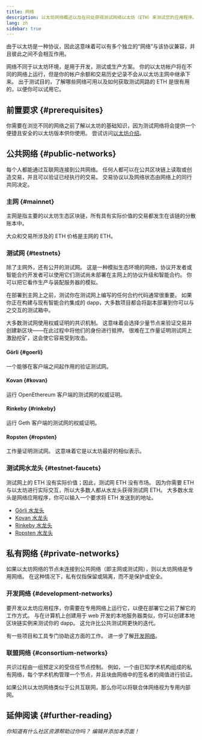 ```yaml
---
title: 网络
description: 以太坊网络概述以及在何处获得测试网络以太坊（ETH）来测试您的应用程序。
lang: zh
sidebar: true
---
```


由于以太坊是一种协议，因此这意味着可以有多个独立的“网络”与该协议兼容，并且彼此之间不会相互作用。

网络不同于以太坊环境，是用于开发，测试或生产方案。 你的以太坊帐户将在不同的网络上运行，但是你的帐户余额和交易历史记录不会从以太坊主网中继承下来。 出于测试目的，了解哪些网络可用以及如何获取测试网路的 ETH 是很有用的，以便你可以试用它。

## 前置要求 {#prerequisites}

你需要在浏览不同的网络之前了解以太坊的基础知识，因为测试网络将会提供一个便捷且安全的以太坊版本供你使用。 尝试访问[以太坊介绍](/developers/docs/intro-to-ethereum/)。

## 公共网络 {#public-networks}

每个人都能通过互联网连接到公共网络。 任何人都可以在公共区块链上读取或创造交易，并且可以验证已经执行的交易。 交易协议以及网络状态由网络上的同行共同决定。

### 主网 {#mainnet}

主网是指主要的以太坊生态区块链，所有具有实际价值的交易都发生在该链的分散账本中。

大众和交易所涉及的 ETH 价格是主网的 ETH。

### 测试网 {#testnets}

除了主网外，还有公开的测试网。 这是一种模拟生态环境的网络，协议开发者或智能合约开发者可以使用它们测试尚未部署在主网上的协议升级和智能合约。 你可以把它看作生产与装配服务器的模拟。

在部署到主网上之前，测试你在测试网上编写的任何合约代码通常很重要。 如果你正在构建与现有智能合约集成的 dapp，大多数项目都会将副本部署到你可以与之交互的测试箱中。

大多数测试网使用权威证明的共识机制。 这意味着会选择少量节点来验证交易并创建新区块——在此过程中将他们的身份进行抵押。 很难在工作量证明测试网上激励挖矿，这会使它容易受到攻击。

#### Görli {#goerli}

一个能够在客户端之间起作用的验证测试网。

#### Kovan {#kovan}

运行 OpenEthereum 客户端的测试网的权威证明。

#### Rinkeby {#rinkeby}

运行 Geth 客户端的测试网的权威证明。

#### Ropsten {#ropsten}

工作量证明测试网。 这意味着它是以太坊最好的相似表示。

### 测试网水龙头 {#testnet-faucets}

测试网上的 ETH 没有实际价值；因此，测试网 ETH 没有市场。 因为你需要 ETH 与以太坊进行实际交互，所以大多数人都从水龙头获得测试网 ETH。 大多数水龙头是网络应用程序，你可以输入一个要求将 ETH 发送到的地址。

- [Görli 水龙头](https://faucet.goerli.mudit.blog/)
- [Kovan 水龙头](https://faucet.kovan.network/)
- [Rinkeby 水龙头](https://faucet.rinkeby.io/)
- [Ropsten 水龙头](https://faucet.ropsten.be/)

## 私有网络 {#private-networks}

如果以太坊网络的节点未连接到公共网络（即主网或测试网），则以太坊网络是专用网络。 在这种情况下，私有仅指保留或隔离，而不是保护或安全。

### 开发网络 {#development-networks}

要开发以太坊应用程序，你需要在专用网络上运行它，以便在部署它之前了解它的工作方式。 与在计算机上创建用于 web 开发的本地服务器类似，你可以创建本地区块链实例来测试你的 dapp。 这允许比公共测试网更快的迭代。

有一些项目和工具专门协助这方面的工作。 进一步了解[开发网络](/developers/docs/development-networks/)。

### 联盟网络 {#consortium-networks}

共识过程由一组预定义的受信任节点控制。 例如，一个由已知学术机构组成的私有网络，每个学术机构管理一个节点，并且块由网络中的签名者的阈值进行验证。

如果公共以太坊网络类似于公共互联网，那么你可以将联合体网络视为专用内部网。

<!-- TODO

## Interacting with testnets

### Your own local network {#your-own-local-network}

`geth -—networkid="12345" console`

### Testnets {#testnets-1}

Wallets like MetaMask or MyEtherWallet will allow you to switch networks so you can test your apps using your test ETH.

-->

## 延伸阅读 {#further-reading}

_你知道有什么社区资源帮助过你吗？ 编辑并添加本页面！_
